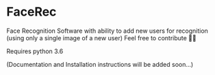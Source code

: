 # FaceRec
Face Recognition Software with ability to add new users for recognition (using only a single image of a new user)
Feel free to contribute 🌟🌟

Requires python 3.6


(Documentation and Installation instructions will be added soon...)

